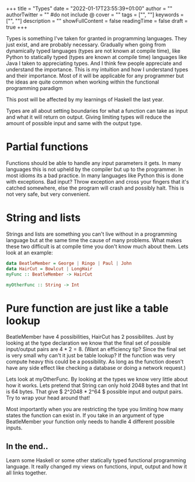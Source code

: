 +++
title = "Types"
date = "2022-01-17T23:55:39+01:00"
author = ""
authorTwitter = "" #do not include @
cover = ""
tags = ["", ""]
keywords = ["", ""]
description = ""
showFullContent = false
readingTime = false
draft = true
+++

Types is something I've taken for granted in programming languages. They just
exist, and are probably necessary. Gradually when going from dynamically typed
languages (types are not known at compile time), like Python to statically typed
(types are known at compile time) languages like Java I taken to appreciating
types. And I think few people appreciate and understand the importance. This is
my intuition and how I understand types and their importance. Most of it will be
applicable for any programmer but the ideas are quite common when working within
the functional programming paradigm

This post will be affected by my learnings of Haskell the last year.

Types are all about setting boundaries for what a function can take as input and
what it will return on output. Giving limiting types will reduce the amount of
possible input and same with the output type. 

# Partial functions
Functions should be able to handle any input parameters it gets. In many languages this is
not upheld by the compiler but up to the programmer. In most idioms its a bad
practice. In many languages like Python this is done with exceptions. Bad input?
Throw exception and cross your fingers that it's catched somewhere, else the
program will crash and possibly halt. This is not very safe, but very
convenient.


# String and lists
Strings and lists are something you can't live without in a programming language
but at the same time the cause of many problems. What makes these two difficult
is at compile time you don't know much about them. Lets look at an example:

```haskell
data BeatleMember = George | Ringo | Paul | John
data HairCut = Bowlcut | LongHair 
myFunc :: BeatleMember -> HairCut

myOtherFunc :: String -> Int
```

# Pure function are just like a table lookup
BeatleMember have 4 possibilities, HairCut has 2 possibilites. Just by looking
at the type declaration we know that the final set of possible input/output
pairs are $4 * 2 = 8$. (Want an efficiency tip? Since the final set is very
small why can't it just be table lookup? If the function was very compute heavy
this could be a possibility. As long as the function doesn't have any side
effect like checking a database or doing a network request.)

Lets look at myOtherFunc. By looking at the types we know very little about how
it works. Lets pretend that String can only hold 2048 bytes and that Int is 64
bytes. That give $ 2^2048 * 2^64 $ possible input and output pairs. Try to wrap
your head around that!

Most importantly when you are restricting the type you limiting how many states
the function can exist in. If you take in an argument of type BeatleMember your
function only needs to handle 4 different possible inputs. 

## In the end..

Learn some Haskell or some other statically typed functional programming
language. It really changed my views on functions, input, output and how it all
links together. 
